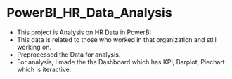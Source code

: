 # PowerBI_HR_Data_Analysis
* This project is Analysis on HR Data in PowerBI
* This data is related to those who worked in that organization and still working on.
* Preprocessed the Data for analysis.
* For analysis, I made the the Dashboard which has KPI, Barplot, Piechart
  which is iteractive.
  
